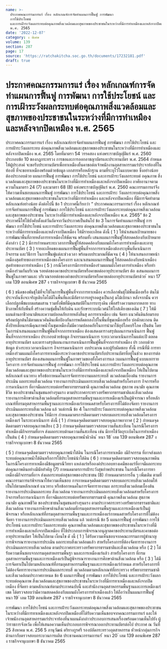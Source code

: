 ```yaml
---
name: >-
  ประกาศคณะกรรมการแร่ เรื่อง หลักเกณฑ์การจัดทำแผนการฟื้นฟู การพัฒนา
  การใช้ประโยชน์
  และการเฝ้าระวังผลกระทบต่อคุณภาพสิ่งแวดล้อมและสุขภาพของประชาชนในระหว่างที่มีการทำเหมืองและหลังจากปิดเหมือง
  พ.ศ. 2565
date: '2022-12-07'
category: ง พิเศษ
volume: 139
section: 287
page: 17
source: 'https://ratchakitcha.soc.go.th/documents/17232181.pdf'
draft: true
---
```


# ประกาศคณะกรรมการแร่ เรื่อง หลักเกณฑ์การจัดทำแผนการฟื้นฟู การพัฒนา การใช้ประโยชน์ และการเฝ้าระวังผลกระทบต่อคุณภาพสิ่งแวดล้อมและสุขภาพของประชาชนในระหว่างที่มีการทำเหมืองและหลังจากปิดเหมือง พ.ศ. 2565

ประกาศคณะกรรมการแร่ เรื่อง หลักเกณฑ์การจัดทำแผนการฟื้นฟู การพัฒนา การใช้ประโยชน์ และการเฝ้าระวังผลกระทบ ต่อคุณภาพสิ่งแวดล้อมและสุขภาพของประชาชนในระหว่างที่มีการทำเหมืองและหลังจากปิดเหมือง พ.ศ. 2565 โดยที่มาตรา 54 วรรคสอง แห่งพระราชบัญญัติแร่ พ.ศ. 2560 ประกอบข้อ 10 ของกฎกระทรวง การขอและการออกอาชญาบัตรและประทานบัตร พ.ศ. 2564 กำหนดให้ผู้ประสงค์ จะขอรับประทานบัตรเพื่อทาเหมืองยื่นคาขอต่อเจ้าพนักงานอุตสาหกรรมแร่ประจาท้องที่ในท้องที่ ที่จะขอทาเหมืองพร้อมด้วยข้อมูล เอกสารหรือหลักฐาน ตามที่ระบุไว้ในแบบคาขอ ซึ่งอย่างน้อย ต้องประกอบด้วย แผนการฟื้นฟู การพัฒนา การใช้ประโยชน์ และการเฝ้าระวังผลกระทบต่ อคุณภาพ สิ่งแวดล้อมและสุขภาพของประชาชนในระหว่างที่มีการทำเหมืองและหลังจากปิดเหมือง อาศัยอานาจตามความในมาตรา 24 (7) และมาตรา 68 (8) แห่งพระราชบัญญัติแร่ พ.ศ. 2560 คณะกรรมการแร่จึงให้ความเห็นชอบแผนการฟื้นฟู การพัฒนา การใช้ประโยชน์ และการเฝ้าระ วังผลกระทบต่อคุณภาพสิ่งแวดล้อมและสุขภาพของประชาชนในระหว่างที่มีการทำเหมือง และหลังจากปิดเหมือง ที่มีการจัดทำตามหลักเกณฑ์อย่างน้อย ดังต่อไปนี้ ข้อ 1 ประกาศนี้เรียกว่า “ ประกาศคณะกรรมการแร่ เรื่อง หลักเกณฑ์การจัดทำแผนการฟื้นฟู การพัฒนา การใช้ประโยชน์ และการเฝ้าระวังผลกระทบต่อคุณภาพสิ่งแวดล้อมและสุขภาพของประชาชน ในระหว่างที่มีการทำเหมืองและหลังจากปิดเหมือง พ.ศ. 2565” ข้อ 2 ประกาศนี้ให้ใช้บังคับตั้งแต่วันถัดจากวันประกาศเป็นต้นไป ข้อ 3 ในการจัดทำแผนการฟื้นฟู การพัฒนา การใช้ประโยชน์ และการเฝ้าระวังผลกระทบ ต่อคุณภาพสิ่งแวดล้อมและสุขภาพของประชาชนในระหว่างที่มีการทาเหมืองและหลังจากปิดเหมือง ให้มีรายละเอียด ดังนี้ ( 1 ) ให้นำเสนอเป้าหมายของการพัฒนาพื้นที่ภายหลังการทาเหมืองให้ชัดเจน พร้อมทั้ง เสนอแผนการฟื้นฟูให้สอดคล้องกับเป้าหมายดังกล่าว ( 2 ) มีการกำหนดระยะเวลาการฟื้นฟูให้สอดคล้องกับแผนผังโครงการทำเหมืองและอายุประทานบัตร ( 3 ) รายละเอียดของแผนการฟื้นฟูพื้นที่จากการทาเหมืองต้องระบุพื้นที่ดาเนินการ กิจกรรม และวิธีการ ในการฟื้นฟูแต่ละช่วงเวลา พร้อมงบประมาณที่ชัดเจน ( 4 ) ให้นาเสนอภาพหน้าเหมืองสุดท้ายของการทาเหมืองของโครงการ และนาเสนอแผนการฟื้นฟู ให้สอดคล้องกับหน้าเหมืองสุดท้ายของการทำเหมือง ( 5 ) กรณีโครงการมีการทำเหมืองร่วมแผนผังโครงการทำเหมือง หรือทำเหมืองร่วมกันบริเวณ รอยต่อของคาขอประทานบัตรหรือคาขอต่ออายุประทานบัตร ต้อ งเสนอแผนการฟื้นฟูในภาพรวมและ บริเวณรอยต่อของคำขอประทานบัตรหรือคาขอต่ออายุประทานบัตรด้วย ้ หนา 17 ่ เลม 139 ตอนพิเศษ 287 ง ราชกิจจานุเบกษา 8 ธันวาคม 2565

( 6 ) ชนิดของพันธุ์ไม้ที่จะใช้ในการฟื้นฟูพื้นที่จากการทาเหมือง ควรเลือกพันธุ์ไม้พื้นเมืองหรือ ต้นไม้ประจาถิ่นซึ่งจะเจริญเติบโตได้ดีในพื้นที่และมีอัตราการอยู่รอดสูงเป็นกลุ่ มไม้เบิกนา หลังจากนั้น ควรเลือกปลูกพืชแบบผสมผสาน รวมทั้งพืชที่มีคุณสมบัติในการบารุงดิน เพื่อสร้างความหลากหลาย ทางชีวภาพให้กับพื้นที่ สร้างความชุ่มชื้นให้กับดิน และรักษาระบบนิเวศน์ให้ใกล้เคียงของเดิม ( 7 ) ให้มีแผนด้านอาชีวอนามัยและความปลอดภัยภายหลังสิ้นสุ ดการทาเหมือง เช่น จัดทา แนวคันดินล้อมรอบพร้อมปลูกต้นไม้ตามแนวคันดินเพื่อป้องกันการพลัดตกลงไปในพื้นที่ขุมเหมืองหรือ บ่อดักตะกอน ติดตั้งป้ายเตือนกรณีคุณภาพน้ำในขุมเหมืองไม่มีความปลอดภัยในการนำมาใช้อุปโภคบริโภค เป็นต้น โดยในการนำเสนอแผนการฟื้นฟูพื้นที่จากการทาเหมือง ต้องแสดงตารางสรุปแผนการดาเนินการ ฟื้นฟูพื้นที่จากการทาเหมือง ประกอบด้วยข้อมูล กิจกรรมดาเนินการ ระยะเวลาดาเนินการในแต่ละปี ตลอดอายุประทานบัตร และตารางสรุปแผนงานการดาเนินการฟื้นฟูพื้นที่จากการทำเหมือง ปร ะกอบด้วย ข้อมูล ช่วงระยะเวลาดาเนินการ กิจกรรมดาเนินการ งบประมาณ และผู้รับผิดชอบ ทั้งนี้ กรณีที่มี การทาเหมืองร่วมแผนผังโครงการทาเหมืองระหว่างคาขอประทานบัตรกับประทานบัตรที่อยู่ในช่วง ของการต่ออายุประทานบัตร ต้องเสนอแผนการฟื้นฟูในภาพรวมของทั้งโครงการแล ะแผนการฟื้นฟู แบบแยกรายโครงการ การจัดทำแผนการฟื้นฟู การพัฒนา การใช้ประโยชน์ และการเฝ้าระวังผลกระทบต่อคุณภาพ สิ่งแวดล้อมและสุขภาพของประชาชนในระหว่างที่มีการทำเหมืองและหลังจากปิดเหมือง ให้เป็นไปตาม หลักเกณฑ์ แนวทาง หรือข้อกาหนดในการจัดทารายงานผลกระทบสิ่ งแวดล้อมเบื้องต้น รายงานการประเมิน ผลกระทบสิ่งแวดล้อม รายงานการประเมินผลกระทบสิ่งแวดล้อมสำหรับโครงการ กิจการหรือการดาเนินการ ที่อาจมีผลกระทบต่อทรัพยากรธรรมชาติ คุณภาพสิ่งแวดล้อม สุขภาพ อนามัย คุณภาพชีวิต ของประชาชนในชุมชนอย่างรุนแรง ตามประกาศกระทรวงทรัพยากรธรรมชาติและสิ่งแวดล้อม รายงานการศึกษาด้านสิ่งแวดล้อมที่กรมอุตสาหกรรมพื้นฐานและการเหมืองแร่เป็นผู้พิจารณา หรือหลักเกณฑ์ที่กรมอุตสาหกรรมพื้นฐานและการเหมืองแร่กาหนดสาหรับโครงการที่ไม่ต้องจัดทา รายงานการประเมินผลกระทบสิ่งแวดล้อม แล้ วแต่กรณี ข้อ 4 ในการเฝ้าระวังผลกระทบต่อคุณภาพสิ่งแวดล้อมและสุขภาพของประชาชน ให้มีการ กำหนดมาตรการติดตามตรวจสอบผลกระทบสิ่งแวดล้อมโครงการเหมืองแร่ ในระยะดาเนินการ ดังนี้ ( 1 ) กำหนดจุดติดตามตรวจสอบคุณภาพอากาศ ( 2 ) กำหนดจุดติดตามตรวจสอบคุณภาพเสียง ( 3 ) กำหนดจุดติดตามตรวจสอบความสั่นสะเทือน ในกรณีโครงการทำเหมืองมีกิจกรรมที่อาจ ส่งผลกระทบด้านความสั่นสะเทือน เช่น มีการใช้วัตถุระเบิดในการทำเหมือง เป็นต้น ( 4 ) กำหนดจุดติดตามตรวจสอบคุณภาพน้ำผิวดิน ้ หนา 18 ่ เลม 139 ตอนพิเศษ 287 ง ราชกิจจานุเบกษา 8 ธันวาคม 2565

( 5 ) กำหนดจุดติดตามตรวจสอบคุณภาพน้าใต้ดิน ในกรณีโครงการทาเหมือ งมีกิจกรรม ที่อาจส่งผลกระทบต่อคุณภาพน้ำใต้ดินหรือการใช้ประโยชน์น้าใต้ดิน ( 6 ) กาหนดจุดติดตามตรวจสอบคุณภาพดิน ในกรณีโครงการทาเหมืองมีข้อมูลธรณีวิทยา แหล่งแร่หรือองค์ประกอบทางเคมีของแร่ที่อาจมีผลกระทบต่อคุณภาพดินอย่างมีนัยสำคัญ (7) กาหนดมาตรการเฝ้าระวังสุขภำพประชาชน ในกรณีโครงการทาเหมืองมีกิจกรรมที่อาจ ส่งผลกระทบต่อสุขภาพของประชาชน (8) กำหนดมาตรการอื่น ๆ เพิ่มเติม ตามที่คณะกรรมการแร่พิจารณาให้ความเห็นชอบ การกาหนดจุดติดตามตรวจสอบผลกระทบสิ่งแวดล้อมให้เป็นไปตามหลักเกณฑ์ แนวทาง หรือข้อกาหนดในการจัดทารายงานผ ลกระทบสิ่งแวดล้อมเบื้องต้น รายงานการประเมินผลกระทบ สิ่งแวดล้อม รายงานการประเมินผลกระทบสิ่งแวดล้อมสาหรับโครงการ กิจการหรือการดาเนินการ ที่อาจมีผลกระทบต่อทรัพยากรธรรมชาติ คุณภาพสิ่งแวดล้อม สุขภาพ อนามัย คุณภาพชีวิต ของประชาชนในชุมชนอย่างรุนแรง ตามประกาศกระทรวงทรัพยากรธรรมชาติและสิ่งแวดล้อม รายงานการศึกษาด้านสิ่งแวดล้อมที่กรมอุตสาหกรรมพื้นฐานและการเหมืองแร่เป็นผู้พิจารณา หรือหลักเกณฑ์ที่กรมอุตสาหกรรมพื้นฐานและการเหมืองแร่กาหนดสาหรับโครงการที่ไม่ต้องจัดทา รายงานการประเมินผลกระทบสิ่งแวดล้อม แล้ วแต่กรณี ข้อ 5 แผนการฟื้นฟู การพัฒนา การใช้ประโยชน์ และการเฝ้าระวังผลกระทบต่อ คุณภาพสิ่งแวดล้อมและสุขภาพของประชาชนในระหว่างที่มีการทำเหมืองและหลังจากปิดเหมือง ที่ใช้ประกอบการพิจารณาอนุญาตคาขอประทานบัตรและคาขอต่ออายุประทานบัตร ให้เป็นไปตาม เงื่อนไข ดั งนี้ ( 1 ) ได้รับความเห็นชอบจากคณะกรรมการผู้ชำนาญการพิจารณารายงานการประเมิน ผลกระทบสิ่งแวดล้อมแล้ว สาหรับโครงการที่ต้องจัดทารายงานการประเมินผลกระทบสิ่งแวดล้อม ตามประกาศกระทรวงทรัพยากรธรรมชาติและสิ่งแวดล้อม หรือ ( 2 ) ได้รับความเห็นชอบจากกรมอุตสาหกรรมพื้นฐา นและการเหมืองแร่แล้ว สาหรับโครงการ ที่กรมอุตสาหกรรมพื้นฐานและการเหมืองแร่เป็นผู้พิจารณารายงานการศึกษาด้านสิ่งแวดล้อม หรือ ( 3 ) ได้มีการจัดทาเป็นไปตามหลักเกณฑ์ที่กรมอุตสาหกรรมพื้นฐานและการเหมืองแร่กำหนด สาหรับโครงการที่ไม่ต้องจัดทารายงานการประเมินผลกระทบสิ่ งแวดล้อมตามหลักเกณฑ์ที่กระทรวง ทรัพยากรธรรมชาติและสิ่งแวดล้อมประกาศกาหนด ข้อ 6 แผนการฟื้นฟู การพัฒนา การใช้ประโยชน์ และการเฝ้าระวังผลกระทบต่อคุณภาพ สิ่งแวดล้อมและสุขภาพของประชาชนในระหว่างที่มีการทาเหมืองและหลังจากปิดเหมือง ที่จัดทา ตามหลักเกณฑ์ตามประกาศฉบับนี้ และสำนักงานอุตสาหกรรมพื้นฐานและการเหมืองแร่เขต ได้ตรวจสอบว่ามีความสอดคล้องกับแผนผังโครงการทำเหมืองแล้ว ให้ถือว่าเป็นแผนการฟื้นฟู ้ หนา 19 ่ เลม 139 ตอนพิเศษ 287 ง ราชกิจจานุเบกษา 8 ธันวาคม 2565

การพัฒนา การใช้ประโยชน์ และการเฝ้าระวังผลกระทบต่อคุณภาพสิ่งแวดล้อมและสุขภาพของประชาชน ในระหว่ำงที่มีการทาเหมืองและหลังจากปิดเหมืองที่ได้รับความเห็นชอบจากคณะกรรมการแร่ และให้ เจ้าพนักงานอุตสาหกรรมแร่ประจาท้องที่นาแผนดังกล่าวประกอบการเสนอเรื่องพร้อมความเห็นไปยัง ผู้ว่าราชการจังหวัด เพื่อให้เสนอความเห็นประกอบการพิจารณาออกประทานบัตรต่อไป ประกาศ ณ วันที่ 25 สิงหาคม พ.ศ. 256 5 ภานุวัฒน์ ตริยางกูรศรี รองปลัดกระทรวงอุตสาหกรรม หัวหน้ากลุ่มภารกิจด้านกากับตรวจสอบกระบวนการผลิต ประธานคณะกรรมการแร่ ้ หนา 20 ่ เลม 139 ตอนพิเศษ 287 ง ราชกิจจานุเบกษา 8 ธันวาคม 2565
